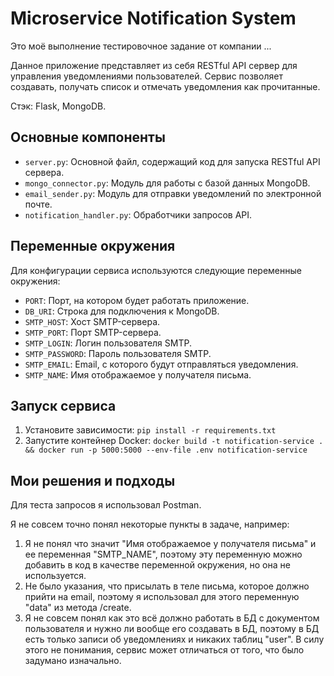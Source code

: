 # Microservice Notification System

Это моё выполнение тестировочное задание от компании ...

Данное приложение представляет из себя RESTful API сервер для управления уведомлениями пользователей. Сервис позволяет создавать, получать список и отмечать уведомления как прочитанные.
  
  Стэк: Flask, MongoDB.

## Основные компоненты

- `server.py`: Основной файл, содержащий код для запуска RESTful API сервера.
- `mongo_connector.py`: Модуль для работы с базой данных MongoDB.
- `email_sender.py`: Модуль для отправки уведомлений по электронной почте.
- `notification_handler.py`: Обработчики запросов API.

## Переменные окружения

Для конфигурации сервиса используются следующие переменные окружения:

- `PORT`: Порт, на котором будет работать приложение.
- `DB_URI`: Строка для подключения к MongoDB.
- `SMTP_HOST`: Хост SMTP-сервера.
- `SMTP_PORT`: Порт SMTP-сервера.
- `SMTP_LOGIN`: Логин пользователя SMTP.
- `SMTP_PASSWORD`: Пароль пользователя SMTP.
- `SMTP_EMAIL`: Email, с которого будут отправляться уведомления.
- `SMTP_NAME`: Имя отображаемое у получателя письма.

## Запуск сервиса

1. Установите зависимости: `pip install -r requirements.txt`
2. Запустите контейнер Docker: `docker build -t notification-service . && docker run -p 5000:5000 --env-file .env notification-service`

## Мои решения и подходы

Для теста запросов я использовал Postman.

Я не совсем точно понял некоторые пункты в задаче, например:
1. Я не понял что значит "Имя отображаемое у получателя письма" и ее переменная "SMTP_NAME", поэтому эту переменную можно добавить в код в качестве переменной окружения, но она не используется.
2. Не было указания, что присылать в теле письма, которое должно прийти на email, поэтому я использовал для этого переменную "data" из метода /create.
3. Я не совсем понял как это всё должно работать в БД с документом пользователя и нужно ли вообще его создавать в БД, поэтому в БД есть только записи об уведомлениях и никаких таблиц "user".
В силу этого не понимания, сервис может отличаться от того, что было задумано изначально.
